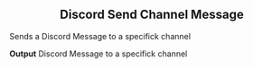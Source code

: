 <h2 style="text-align:center;"> Discord Send Channel Message</h2>

Sends a Discord Message to a specifick channel
<br>

**Output**
Discord Message to a specifick channel

